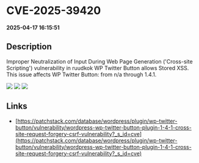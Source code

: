 # CVE-2025-39420

**2025-04-17 16:15:51**

## Description
Improper Neutralization of Input During Web Page Generation ('Cross-site Scripting') vulnerability in ruudkok WP Twitter Button allows Stored XSS. This issue affects WP Twitter Button: from n/a through 1.4.1.

![](https://img.shields.io/static/v1?label=Score&message=7.1&color=red)
![](https://img.shields.io/static/v1?label=Severity&message=HIGH&color=red)
![](https://img.shields.io/static/v1?label=CWE&message=XSS&color=green)

## Links
- [https://patchstack.com/database/wordpress/plugin/wp-twitter-button/vulnerability/wordpress-wp-twitter-button-plugin-1-4-1-cross-site-request-forgery-csrf-vulnerability?_s_id=cve](https://patchstack.com/database/wordpress/plugin/wp-twitter-button/vulnerability/wordpress-wp-twitter-button-plugin-1-4-1-cross-site-request-forgery-csrf-vulnerability?_s_id=cve)
